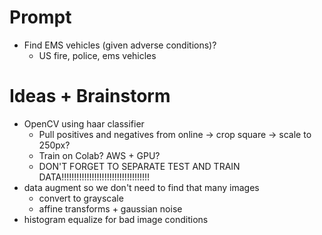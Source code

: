 # Prompt
  - Find EMS vehicles (given adverse conditions)?
    - US fire, police, ems vehicles

# Ideas + Brainstorm
  - OpenCV using haar classifier
    - Pull positives and negatives from online -> crop square -> scale to 250px?
    - Train on Colab? AWS + GPU?
	- DON'T FORGET TO SEPARATE TEST AND TRAIN DATA!!!!!!!!!!!!!!!!!!!!!!!!!!!!!!!!!!!
  - data augment so we don't need to find that many images
    - convert to grayscale
    - affine transforms + gaussian noise
  - histogram equalize for bad image conditions